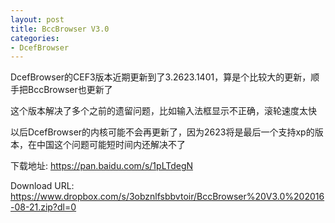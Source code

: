 ```yaml
---
layout: post
title: BccBrowser V3.0
categories:
- DcefBrowser
---
```


DcefBrowser的CEF3版本近期更新到了3.2623.1401，算是个比较大的更新，顺手把BccBrowser也更新了

这个版本解决了多个之前的遗留问题，比如输入法框显示不正确，滚轮速度太快

以后DcefBrowser的内核可能不会再更新了，因为2623将是最后一个支持xp的版本，在中国这个问题可能短时间内还解决不了

下载地址: <a href="https://pan.baidu.com/s/1pLTdegN" target="_blank">https://pan.baidu.com/s/1pLTdegN</a>

Download URL: <a href="https://www.dropbox.com/s/3obznlfsbbvtoir/BccBrowser%20V3.0%202016-08-21.zip?dl=0" target="_blank">https://www.dropbox.com/s/3obznlfsbbvtoir/BccBrowser%20V3.0%202016-08-21.zip?dl=0</a>







